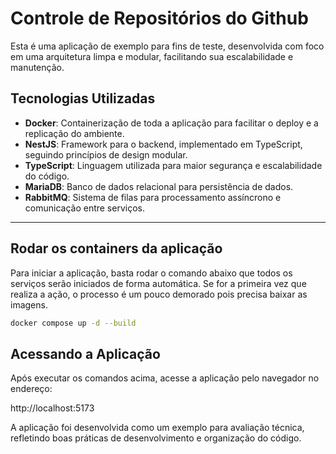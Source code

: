# Controle de Repositórios do Github

Esta é uma aplicação de exemplo para fins de teste, desenvolvida com foco em uma arquitetura limpa e modular, facilitando sua escalabilidade e manutenção.

## Tecnologias Utilizadas
- **Docker**: Containerização de toda a aplicação para facilitar o deploy e a replicação do ambiente.
- **NestJS**: Framework para o backend, implementado em TypeScript, seguindo princípios de design modular.
- **TypeScript**: Linguagem utilizada para maior segurança e escalabilidade do código.
- **MariaDB**: Banco de dados relacional para persistência de dados.
- **RabbitMQ**: Sistema de filas para processamento assíncrono e comunicação entre serviços.

---

## Rodar os containers da aplicação

Para iniciar a aplicação, basta rodar o comando abaixo que todos os serviços serão iniciados de forma automática.
Se for a primeira vez que realiza a ação, o processo é um pouco demorado pois precisa baixar as imagens.

```bash
docker compose up -d --build
```

## Acessando a Aplicação

Após executar os comandos acima, acesse a aplicação pelo navegador no endereço:

http://localhost:5173

A aplicação foi desenvolvida como um exemplo para avaliação técnica, refletindo boas práticas de desenvolvimento e organização do código.